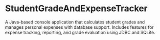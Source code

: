 # StudentGradeAndExpenseTracker
A Java-based console application that calculates student grades and manages personal expenses with database support. Includes features for expense tracking, reporting, and grade evaluation using JDBC and SQLite.
